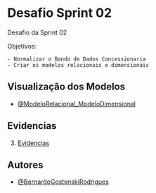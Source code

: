# Desafio Sprint 02
Desafio da Sprint 02

Objetivos:

    - Normalizar o Bando de Dados Concessionaria
    - Criar os modelos relacionais e dimensionais

## Visualização dos Modelos

- [@ModeloRelacional_ModeloDimensional](https://drive.google.com/file/d/1myjX29IC-QCimW5RsRsC2sjd_qMNbDtX/view?usp=sharing)

## Evidencias
3. [Evidencias](evidencias/README.md)


## Autores
- [@BernardoGostenskiRodrigues](https://github.com/RodriguesBernardo)

